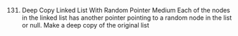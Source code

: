 131. Deep Copy Linked List With Random Pointer
Medium
Each of the nodes in the linked list has another pointer pointing to a random node in the list or null. Make a deep copy of the original list
